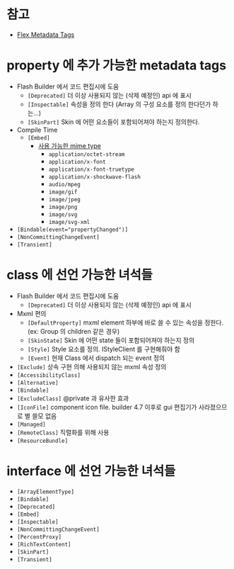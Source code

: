 # 참고

- [Flex Metadata Tags](http://help.adobe.com/en_US/flex/using/WS2db454920e96a9e51e63e3d11c0bf680e1-7ffe.html)

# property 에 추가 가능한 metadata tags

- Flash Builder 에서 코드 편집시에 도움
    - `[Deprecated]` 더 이상 사용되지 않는 (삭제 예정인) api 에 표시
    - `[Inspectable]` 속성을 정의 한다 (Array 의 구성 요소를 정의 한다던가 하는...)
    - `[SkinPart]` Skin 에 어떤 요소들이 포함되어져야 하는지 정의한다.
- Compile Time
    - `[Embed]`
        - [사용 가능한 mime type](http://help.adobe.com/en_US/flex/using/WS2db454920e96a9e51e63e3d11c0bf60546-7ffb.html#WS2db454920e96a9e51e63e3d11c0bf69084-7f96)
            - `application/octet-stream`
            - `application/x-font`
            - `application/x-font-truetype`
            - `application/x-shockwave-flash`
            - `audio/mpeg`
            - `image/gif`
            - `image/jpeg`
            - `image/png`
            - `image/svg`
            - `image/svg-xml`
- `[Bindable(event="propertyChanged")]`
- `[NonCommittingChangeEvent]`
- `[Transient]`

# class 에 선언 가능한 녀석들

- Flash Builder 에서 코드 편집시에 도움
    - `[Deprecated]` 더 이상 사용되지 않는 (삭제 예정인) api 에 표시
- Mxml 편의
    - `[DefaultProperty]` mxml element 하부에 바로 쓸 수 있는 속성을 정한다. (ex: Group 의 children 같은 경우)
    - `[SkinState]` Skin 에 어떤 state 들이 포함되어져야 하는지 정의
    - `[Style]` Style 요소를 정의. IStyleClient 를 구현해줘야 함
    - `[Event]` 현재 Class 에서 dispatch 되는 event 정의
- `[Exclude]` 상속 구현 의해 사용되지 않는 mxml 속성 정의
- `[AccessibilityClass]`
- `[Alternative]`
- `[Bindable]`
- `[ExcludeClass]` @private 과 유사한 효과
- `[IconFile]` component icon file. builder 4.7 이후로 gui 편집기가 사라졌으므로 별 쓸모 없음
- `[Managed]`
- `[RemoteClass]` 직렬화를 위해 사용
- `[ResourceBundle]`

# interface 에 선언 가능한 녀석들

- `[ArrayElementType]`
- `[Bindable]`
- `[Deprecated]`
- `[Embed]`
- `[Inspectable]`
- `[NonCommittingChangeEvent]`
- `[PercentProxy]`
- `[RichTextContent]`
- `[SkinPart]`
- `[Transient]`

